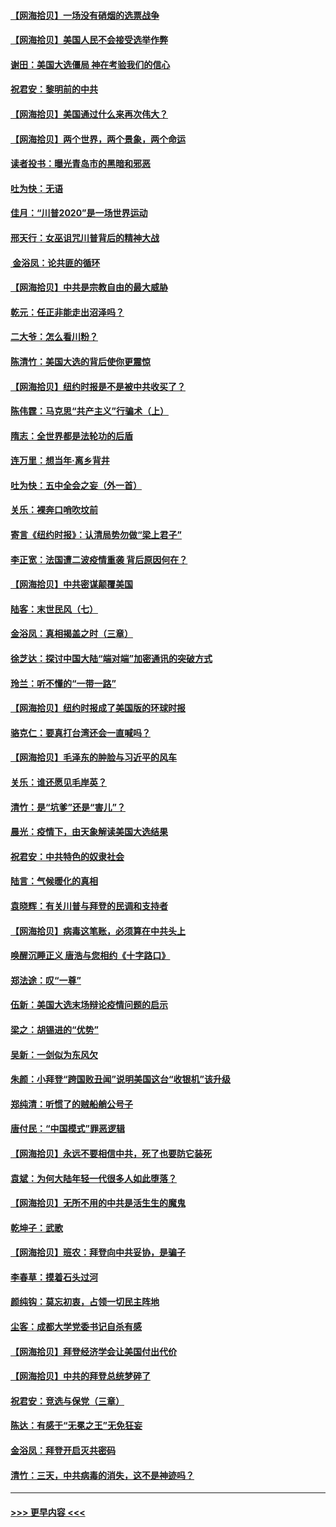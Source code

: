 #### [【网海拾贝】一场没有硝烟的选票战争](../pages/nsc993/n12531883.md?t=11072351) 
#### [【网海拾贝】美国人民不会接受选举作弊](../pages/nsc993/n12528850.md?t=11072351) 
#### [谢田：美国大选僵局 神在考验我们的信心](../pages/nsc993/n12527932.md?t=11072351) 
#### [祝君安：黎明前的中共](../pages/nsc993/n12524071.md?t=11072351) 
#### [【网海拾贝】美国通过什么来再次伟大？](../pages/nsc993/n12523844.md?t=11072351) 
#### [【网海拾贝】两个世界，两个景象，两个命运](../pages/nsc993/n12521419.md?t=11072351) 
#### [读者投书：曝光青岛市的黑暗和邪恶](../pages/nsc993/n12520988.md?t=11072351) 
#### [吐为快：无语](../pages/nsc993/n12518588.md?t=11072351) 
#### [佳月：“川普2020”是一场世界运动](../pages/nsc993/n12518581.md?t=11072351) 
#### [邢天行：女巫诅咒川普背后的精神大战](../pages/nsc993/n12517257.md?t=11072351) 
#### [ 金浴凤：论共匪的循环](../pages/nsc993/n12517133.md?t=11072351) 
#### [【网海拾贝】中共是宗教自由的最大威胁](../pages/nsc993/n12516879.md?t=11072351) 
#### [乾元：任正非能走出沼泽吗？](../pages/nsc993/n12515831.md?t=11072351) 
#### [二大爷：怎么看川粉？](../pages/nsc993/n12515820.md?t=11072351) 
#### [陈清竹：美国大选的背后使你更震惊](../pages/nsc993/n12515589.md?t=11072351) 
#### [【网海拾贝】纽约时报是不是被中共收买了？](../pages/nsc993/n12515122.md?t=11072351) 
#### [陈伟霆：马克思“共产主义”行骗术（上）](../pages/nsc993/n12510217.md?t=11072351) 
#### [隋志：全世界都是法轮功的后盾](../pages/nsc993/n12510636.md?t=11072351) 
#### [连万里：想当年‧离乡背井](../pages/nsc993/n12510623.md?t=11072351) 
#### [吐为快：五中全会之妄（外一首）](../pages/nsc993/n12510470.md?t=11072351) 
#### [关乐：裸奔口哨吹坟前](../pages/nsc993/n12510403.md?t=11072351) 
#### [寄言《纽约时报》：认清局势勿做“梁上君子”](../pages/nsc993/n12510042.md?t=11072351) 
#### [李正宽：法国遭二波疫情重袭 背后原因何在？](../pages/nsc993/n12509971.md?t=11072351) 
#### [【网海拾贝】中共密谋颠覆美国](../pages/nsc993/n12509816.md?t=11072351) 
#### [陆客：末世民风（七）](../pages/nsc993/n12507822.md?t=11072351) 
#### [金浴凤：真相揭盖之时（三章）](../pages/nsc993/n12507804.md?t=11072351) 
#### [徐芝达：探讨中国大陆“端对端”加密通讯的突破方式](../pages/nsc993/n12507682.md?t=11072351) 
#### [玲兰：听不懂的“一带一路”](../pages/nsc993/n12507669.md?t=11072351) 
#### [【网海拾贝】纽约时报成了美国版的环球时报](../pages/nsc993/n12507053.md?t=11072351) 
#### [骆克仁：要真打台湾还会一直喊吗？](../pages/nsc993/n12506843.md?t=11072351) 
#### [【网海拾贝】毛泽东的肿脸与习近平的风车](../pages/nsc993/n12504537.md?t=11072351) 
#### [关乐：谁还愿见毛岸英？](../pages/nsc993/n12503866.md?t=11072351) 
#### [清竹：是“坑爹”还是“害儿”？](../pages/nsc993/n12503034.md?t=11072351) 
#### [晨光：疫情下，由天象解读美国大选结果](../pages/nsc993/n12502536.md?t=11072351) 
#### [祝君安：中共特色的奴隶社会](../pages/nsc993/n12501529.md?t=11072351) 
#### [陆言：气候暖化的真相](../pages/nsc993/n12501183.md?t=11072351) 
#### [袁晓辉：有关川普与拜登的民调和支持者](../pages/nsc993/n12500433.md?t=11072351) 
#### [【网海拾贝】病毒这笔账，必须算在中共头上](../pages/nsc993/n12500320.md?t=11072351) 
#### [唤醒沉睡正义 唐浩与您相约《十字路口》](../pages/nsc993/n12497980.md?t=11072351) 
#### [郑法途：叹“一尊”](../pages/nsc993/n12498837.md?t=11072351) 
#### [伍新：美国大选末场辩论疫情问题的启示](../pages/nsc993/n12498829.md?t=11072351) 
#### [梁之：胡锡进的“优势”](../pages/nsc993/n12498780.md?t=11072351) 
#### [吴新：一剑似为东风欠](../pages/nsc993/n12498772.md?t=11072351) 
#### [朱颜：小拜登“跨国败丑闻”说明美国这台“收银机”该升级](../pages/nsc993/n12498731.md?t=11072351) 
#### [郑纯清：听惯了的贼船艄公号子](../pages/nsc993/n12498721.md?t=11072351) 
#### [唐付民：“中国模式”罪恶逻辑](../pages/nsc993/n12498310.md?t=11072351) 
#### [【网海拾贝】永远不要相信中共，死了也要防它装死](../pages/nsc993/n12498162.md?t=11072351) 
#### [袁斌：为何大陆年轻一代很多人如此堕落？](../pages/nsc993/n12495696.md?t=11072351) 
#### [【网海拾贝】无所不用的中共是活生生的魔鬼](../pages/nsc993/n12495621.md?t=11072351) 
#### [乾坤子：武歌](../pages/nsc993/n12493391.md?t=11072351) 
#### [【网海拾贝】班农：拜登向中共妥协，是骗子](../pages/nsc993/n12492877.md?t=11072351) 
#### [李春草：摸着石头过河](../pages/nsc993/n12491121.md?t=11072351) 
#### [颜纯钩：莫忘初衷，占领一切民主阵地](../pages/nsc993/n12490965.md?t=11072351) 
#### [尘客：成都大学党委书记自杀有感](../pages/nsc993/n12490950.md?t=11072351) 
#### [【网海拾贝】拜登经济学会让美国付出代价](../pages/nsc993/n12489662.md?t=11072351) 
#### [【网海拾贝】中共的拜登总统梦碎了](../pages/nsc993/n12487896.md?t=11072351) 
#### [祝君安：竞选与保党（三章）](../pages/nsc993/n12487258.md?t=11072351) 
#### [陈达：有感于“无冕之王”无免狂妄](../pages/nsc993/n12485133.md?t=11072351) 
#### [金浴凤：拜登开启灭共密码](../pages/nsc993/n12485125.md?t=11072351) 
#### [清竹：三天，中共病毒的消失，这不是神迹吗？](../pages/nsc993/n12485027.md?t=11072351) 

----
#### [ >>> 更早内容 <<< ](../indexes/nsc993-earlier.md)
